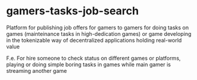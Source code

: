 # gamers-tasks-job-search
Platform for publishing job offers for gamers to gamers for doing tasks on games (mainteinance tasks in high-dedication games) or game developing in the tokenizable way of decentralized applications holding real-world value

F.e. For hire someone to check status on different games or platforms, playing or doing simple boring tasks in games while main gamer is streaming another game

